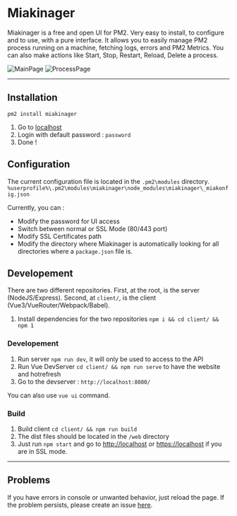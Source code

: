 # Miakinager
 Miakinager is a free and open UI for PM2.
 Very easy to install, to configure and to use, with a pure interface.
 It allows you to easily manage PM2 process running on a machine, fetching logs, errors and PM2 Metrics.
 You can also make actions like Start, Stop, Restart, Reload, Delete a process.
 
 ![MainPage](http://i.imgur.com/Hrm3IQH.png)
 ![ProcessPage](http://i.imgur.com/VSzXJMi.png)

___
## Installation

```
pm2 install miakinager
```
1. Go to [localhost](http://localhost)
2. Login with default password : `password`
3. Done !

## Configuration

 The current configuration file is located in the `.pm2\modules` directory. 
 `%userprofile%\.pm2\modules\miakinager\node_modules\miakinager\_miakonfig.json`
 
 Currently, you can :
 - Modify the password for UI access
 - Switch between normal or SSL Mode (80/443 port)
 - Modify SSL Certificates path
 - Modify the directory where Miakinager is automatically looking for all directories where a `package.json` file is.
 
## Developement
 
 There are two different repositories.
 First, at the root, is the server (NodeJS/Express).
 Second, at `client/`, is the client (Vue3/VueRouter/Webpack/Babel).
 
 1. Install dependencies for the two repositories `npm i && cd client/ && npm 1`

### Developement
 
 1. Run server `npm run dev`, it will only be used to access to the API
 2. Run Vue DevServer `cd client/ && npm run serve` to have the website and hotrefresh
 3. Go to the devserver : `http://localhost:8080/`
 
 You can also use `vue ui` command.
 
### Build

 1. Build client `cd client/ && npm run build`
 2. The dist files should be located in the `/web` directory
 3. Just run `npm start` and go to [http://localhost](localhost)
 or [https://localhost](https://localhost) if you are in SSL mode.

___
## Problems

 If you have errors in console or unwanted behavior, just reload the page.
 If the problem persists, please create an issue [here](https://github.com/Mathieu2301/Miakinager/issues).

